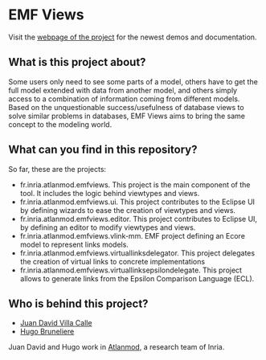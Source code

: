 EMF Views
========

Visit the [webpage of the project](http://emfviews.jdvillacalle.com/) for the newest demos and documentation.

What is this project about?
---------------------------

Some users only need to see some parts of a model,  others have to get the full model extended with data from another model, and others simply access to a combination of information coming from different models. Based on the unquestionable success/usefulness of database views to solve similar problems in databases, EMF Views aims to bring the same concept to the modeling world. 

What can you find in this repository?
-------------------------------------

So far, these are the projects:

* fr.inria.atlanmod.emfviews. This project is the main component of the tool. It includes the logic behind viewtypes and views.
* fr.inria.atlanmod.emfviews.ui. This project contributes to the Eclipse UI by defining wizards to ease the creation of viewtypes and views. 
* fr.inria.atlanmod.emfviews.editor. This project contributes to Eclipse UI, by defining an editor to modify viewtypes and views.
* fr.inria.atlanmod.emfviews.vlink-mm. EMF project defining an Ecore model to represent links models.
* fr.inria.atlanmod.emfviews.virtuallinksdelegator. This project delegates the creation of virtual links to concrete implementations
* fr.inria.atlanmod.emfviews.virtuallinksepsilondelegate. This project allows to generate links from the Epsilon Comparison Language (ECL).

Who is behind this project?
---------------------------
* [Juan David Villa Calle](https://github.com/juandavidvillacalle "Juan David Villa Calle")
* [Hugo Bruneliere](https://github.com/Hugo-Bruneliere "Jordi Cabot")

Juan David and Hugo work in [Atlanmod](http://www.emn.fr/z-info/atlanmod), a research team of Inria.
